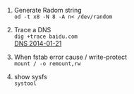 1. Generate Radom string    
`od -t x8 -N 8 -A n< /dev/random`    

2. Trace a DNS     
`dig +trace baidu.com`    
[DNS 2014-01-21 ](http://www.freebuf.com/articles/network/24180.html)    
  

2. When fstab error cause / write-protect     
`mount / -o remount,rw`

4. show sysfs     
`systool`
